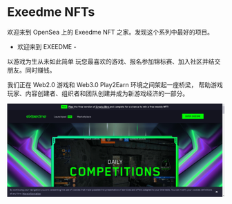 # Exeedme NFTs

欢迎来到 OpenSea 上的 Exeedme NFT 之家。发现这个系列中最好的项目。

- 欢迎来到 EXEEDME -

以游戏为生从未如此简单
玩您最喜欢的游戏、报名参加锦标赛、加入社区并结交朋友。同时赚钱。

我们正在 Web2.0 游戏和 Web3.0 Play2Earn 环境之间架起一座桥梁， 帮助游戏玩家、内容创建者、组织者和团队创建并成为新游戏经济的一部分。

![nft](132131123.png)
